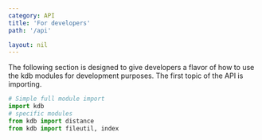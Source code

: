 ```yaml
---
category: API
title: 'For developers'
path: '/api'

layout: nil
---
```



The following section is designed to give developers a flavor of how to use the kdb modules for development purposes. The first topic of the API is importing.

```python
# Simple full module import
import kdb
# specific modules
from kdb import distance
from kdb import fileutil, index
```

